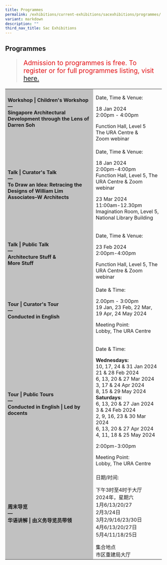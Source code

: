 ```yaml
---
title: Programmes
permalink: /exhibitions/current-exhibitions/sacexhibitions/programmes/
variant: markdown
description: ""
third_nav_title: Sac Exhibitions
---
```

<!-- 

Colours
Upcoming: default colour
Past: #c1c1c1

-->

<section class="section__progs">

<div class="container__description">
    <div class="row">
        <div class="col is-10-mobile">

<h2>Programmes</h2>

<blockquote style="color: #E21216; font-size: 150%;">Admission to programmes is free. To register or for full programmes listing, visit<a href="https://www.eventbrite.com/cc/to-draw-an-idea-exhibition-programmes-2820449"> here. </a><p></p></blockquote>

<table class="table table-v">
    <tbody><tr>
    </tr>  
    <tr>
        <td style="background-color: #c1c1c1;"><strong>Workshop | Children's Workshop<br>
            —<br><div>Singapore Architectural Development through the Lens of Darren Soh<br>
            <br></div></strong></td>
        <td>
					<p>Date, Time &amp; Venue:</p><div></div>18 Jan 2024<div>2:00pm - 4:00pm</div><p></p><div>Function Hall, Level 5</div><div>The URA Centre &amp;</div><div>Zoom webinar</div><div></div></td>
    </tr>     
    <tr>
        <td style="background-color: #c1c1c1;"><strong>Talk | Curator's Talk<br>
            —<br>
            To Draw an Idea: Retracing the Designs of William Lim Associates–W Architects</strong></td>
        <td>
					<p>Date, Time &amp; Venue:</p><div></div>18 Jan 2024<div></div><div>2:00pm-4:00pm</div><div>Function Hall, Level 5, The URA Centre &amp; Zoom webinar</div><p></p><div>23 Mar 2024</div><div>11:00am-12.30pm</div><div>Imagination Room, Level 5, National Library Building<p></p>
        </div></td>
    </tr>      
    <tr>
        <td style="background-color: #c1c1c1;"><strong>Talk | Public Talk<br>
            —<br>
           Architecture Stuff &amp; <div>More Stuff</div></strong></td>
        <td>
					<p>Date, Time &amp; Venue:</p><div></div>23 Feb 2024<div>2:00pm-4:00pm</div><p></p><div>Function Hall, Level 5, The URA Centre &amp; Zoom webinar</div></td>
    </tr> 
        

 <tr><td style="background-color: #c1c1c1;"><strong>Tour | Curator's Tour<br>
            —<br>
           Conducted in English</strong></td>
        <td>
					<p>Date &amp; Time: </p><div>2.00pm - 3:00pm</div><div>19 Jan, 23 Feb, 22 Mar, 19 Apr, 24 May 2024</div><p>Meeting Point:<br>Lobby, The URA Centre<br></p></td>
			</tr><tr>
        <td style="background-color: #c1c1c1;"><strong>Tour | Public Tours<br>
            —<br>
            Conducted in English | Led by docents</strong></td>
        <td>
					<p>Date &amp; Time:</p><div><strong></strong><div><strong></strong></div><strong>Wednesdays:</strong><div></div>10, 17, 24 &amp; 31 Jan 2024<div></div>21 &amp; 28 Feb 2024<div></div>6, 13, 20 &amp; 27 Mar 2024<div></div>3, 17 &amp; 24 Apr 2024<div>8, 15 &amp; 29 May 2024</div><div><strong>Saturdays:</strong><div></div><strong></strong>6, 13, 20 &amp; 27 Jan 2024<div>3 &amp; 24 Feb 2024<div>2, 9, 16, 23 &amp; 30 Mar 2024<div></div>6, 13, 20 &amp; 27 Apr 2024<div></div>4, 11, 18 &amp; 25 May 2024</div><p>2:00pm-3:00pm</p><p></p><div></div>Meeting Point:<div>Lobby, The URA Centre
        </div></div></div></div></td>
    </tr>    
    <tr>
        <td style="background-color: #c1c1c1;"><strong>周末导览<br>
            —<br>
					华语讲解 | 由义务导览员带领</strong></td>
			<td><p>日期/时间:</p><div>下午3时至4时于大厅</div><div>2024年，星期六</div><div>1月6/13/20/27</div><div>2月3/24日</div><div>3月2/9/16/23/30日</div><div>4月6/13/20/27日</div><div>5月4/11/18/25日</div><p></p><div>集合地点</div><div>市区重建局大厅</div></td></tr></tbody></table>
</div>
</div></div></section>